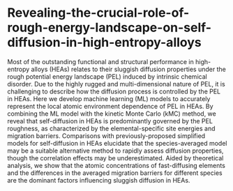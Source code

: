 # Revealing-the-crucial-role-of-rough-energy-landscape-on-self-diffusion-in-high-entropy-alloys
Most of the outstanding functional and structural performance in high-entropy alloys (HEAs) relates to their sluggish diffusion properties under the rough potential energy landscape (PEL) induced by intrinsic chemical disorder. Due to the highly rugged and multi-dimensional nature of PEL, it is challenging to describe how the diffusion process is controlled by the PEL in HEAs. Here we develop machine learning (ML) models to accurately represent the local atomic environment dependence of PEL in HEAs. By combining the ML model with the kinetic Monte Carlo (kMC) method, we reveal that self-diffusion in HEAs is predominantly governed by the PEL roughness, as characterized by the elemental-specific site energies and migration barriers. Comparisons with previously-proposed simplified models for self-diffusion in HEAs elucidate that the species-averaged model may be a suitable alternative method to rapidly assess diffusion properties, though the correlation effects may be underestimated. Aided by theoretical analysis, we show that the atomic concentrations of fast-diffusing elements and the differences in the averaged migration barriers for different species are the dominant factors influencing sluggish diffusion in HEAs.
